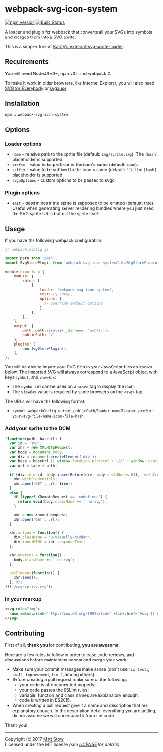 # webpack-svg-icon-system

[![npm version](https://badge.fury.io/js/webpack-svg-icon-system.svg)](https://badge.fury.io/js/webpack-svg-icon-system)
[![Build Status](https://travis-ci.org/stowball/webpack-svg-icon-system.svg?branch=master)](https://travis-ci.org/stowball/webpack-svg-icon-system)

A loader and plugin for webpack that converts all your SVGs into symbols and merges them into a SVG sprite.

This is a simpler fork of [Karify's external-svg-sprite-loader](https://github.com/Karify/external-svg-sprite-loader).

## Requirements

You will need NodeJS v6+, npm v3+ and webpack 2.

To make it work in older browsers, like Internet Explorer, you will also need [SVG for Everybody](https://github.com/jonathantneal/svg4everybody) or [svgxuse](https://github.com/Keyamoon/svgxuse).

## Installation

```bash
npm i webpack-svg-icon-system
```

## Options

### Loader options

- `name` - relative path to the sprite file (default: `img/sprite.svg`). The `[hash]` placeholder is supported.
- `prefix` - value to be prefixed to the icon's name (default: `icon`).
- `suffix` - value to be suffixed to the icon's name (default: `''`). The `[hash]` placeholder is supported.
- `svgoOptions` - custom options to be passed to svgo.

### Plugin options

- `emit` - determines if the sprite is supposed to be emitted (default: true). Useful when generating server rendering bundles where you just need the SVG sprite URLs but not the sprite itself.

## Usage

If you have the following webpack configuration:

```js
// webpack.config.js

import path from 'path';
import SvgStorePlugin from 'webpack-svg-icon-system/lib/SvgStorePlugin';

module.exports = {
    module: {
        rules: [
            {
                loader: 'webpack-svg-icon-system',
                test: /\.svg$/,
                options: {
                  // override default options
                },
            },
        ],
    },
    output: {
        path: path.resolve(__dirname, 'public'),
        publicPath: '/',
    },
    plugins: [
        new SvgStorePlugin(),
    ],
};
```

You will be able to import your SVG files in your JavaScript files as shown below.
The imported SVG will always correspond to a JavaScript object with keys `symbol`, and `viewBox`:
- The `symbol` url can be used on a `<use>` tag to display the icon;
- The `viewBox` value is required by some browsers on the `<svg>` tag.

The URLs will have the following format:
- `symbol`: `webpackConfig.output.publicPath`/`loader.name`#`loader.prefix`-`your-svg-file-name`-`icon-file-hash`

### Add your sprite to the DOM

```js
(function(path, baseUrl) {
  var id = 'svg';
  var xhr = new XMLHttpRequest;
  var body = document.body;
  var div = document.createElement('div');
  var base = baseUrl || window.location.protocol + '//' + window.location.hostname + (window.location.port ? ':' + window.location.port : '');
  var url = base + path;

  if (div.id = id, body.insertBefore(div, body.childNodes[0]), 'withCredentials' in xhr) {
    xhr.withCredentials;
    xhr.open('GET', url, true);
  }
  else {
    if (typeof XDomainRequest == 'undefined') {
      return void(body.className += ' no-svg');
    }

    xhr = new XDomainRequest;
    xhr.open('GET', url);
  }

  xhr.onload = function() {
    div.className = 'u-visually-hidden';
    div.innerHTML = xhr.responseText;
  };

  xhr.onerror = function() {
    body.className += ' no-svg';
  };

  setTimeout(function() {
    xhr.send();
  }, 0);
})('/img/sprite.svg');
```

### <use> in your markup

```html
<svg role="img">
  <use xmlns:xlink="http://www.w3.org/1999/xlink" xlink:href="#svg-{{ name }}"/>
</svg>

```

## Contributing

First of all, **thank you** for contributing, **you are awesome**.

Here are a few rules to follow in order to ease code reviews, and discussions before maintainers accept and merge your work:

- Make sure your commit messages make sense (don't use `fix tests`, `small improvement`, `fix 2`, among others).
- Before creating a pull request make sure of the following:
    - your code is all documented properly;
    - your code passes the ESLint rules;
    - variable, function and class names are explanatory enough;
    - code is written in ES2015.
- When creating a pull request give it a name and description that are explanatory enough. In the description detail everything you are adding, do not assume we will understand it from the code.

Thank you!

---

Copyright (c) 2017 [Matt Stow](http://mattstow.com)  
Licensed under the MIT license *(see [LICENSE](https://github.com/stowball/react-accessible-tabs/blob/master/LICENSE) for details)*
